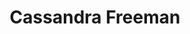---
title: Cassandra Freeman
redirect_from: 
  - /people/cassie-freeman
other_names: 
  - Cassie Freeman
layout: people
image: 
image_credit: 
image_alt: 
image_caption: 
details:
  Website: https://linktr.ee/cassandra.freeman6
  Facebook:
  Twitter: 
  Instagram: cassiedamsel
  LinkedIn: 
  IBDB: 
  IMDb: Cassandra Freeman | nm1904386
external_links:
---
